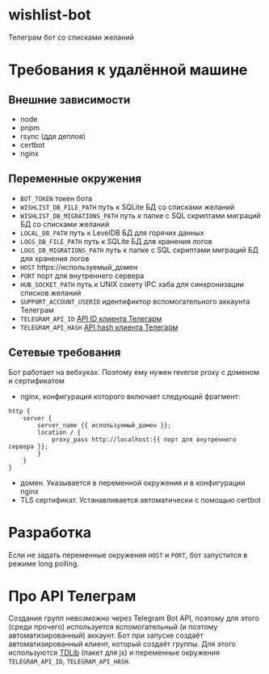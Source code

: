 # wishlist-bot
Телеграм бот со списками желаний

# Требования к удалённой машине
## Внешние зависимости
- node
- pnpm
- rsync (ддя деплоя)
- certbot
- nginx

## Переменные окружения
- `BOT_TOKEN` токен бота
- `WISHLIST_DB_FILE_PATH` путь к SQLite БД со списками желаний
- `WISHLIST_DB_MIGRATIONS_PATH` путь к папке с SQL скриптами миграций БД со списками желаний
- `LOCAL_DB_PATH` путь к LevelDB БД для горячих данных
- `LOGS_DB_FILE_PATH` путь к SQLite БД для хранения логов
- `LOGS_DB_MIGRATIONS_PATH` путь к папке с SQL скриптами миграций БД для хранения логов
- `HOST` https://используемый_домен
- `PORT` порт для внутреннего сервера
- `HUB_SOCKET_PATH` путь к UNIX сокету IPC хаба для синхронизации списков желаний
- `SUPPORT_ACCOUNT_USERID` идентификтор вспомогательного аккаунта Телеграм
- `TELEGRAM_API_ID` [API ID клиента Телегарм](https://core.telegram.org/api/obtaining_api_id)
- `TELEGRAM_API_HASH` [API hash клиента Телегарм](https://core.telegram.org/api/obtaining_api_id)

## Сетевые требования
Бот работает на вебхуках. Поэтому ему нужен reverse proxy с доменом и сертификатом
- nginx, конфигурация которого включает следующий фрагмент:
```nginx
http {
    server {
        server_name {{ используемый_домен }};
        location / {
            proxy_pass http://localhost:{{ порт для внутреннего сервера }};
        }
    }
}
```
- домен. Указывается в переменной окружения и в конфигурации nginx
- TLS сертификат. Устанавливается автоматически с помощью certbot

# Разработка
Если не задать переменные окружения `HOST` и `PORT`, бот запустится в режиме long polling.

# Про API Телеграм
Создание групп невозможно через Telegram Bot API, поэтому для этого (среди прочего) используется вспомогательный (и поэтому автоматизированный) аккаунт. Бот при запуске создаёт автоматизированный клиент, который создаёт группы. Для этого используются [TDLib](https://core.telegram.org/api#tdlib-build-your-own-telegram) (пакет для js) и переменные окружения `TELEGRAM_API_ID`, `TELEGRAM_API_HASH`.
